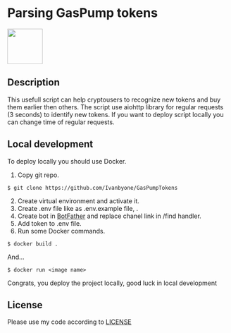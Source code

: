 # Parsing GasPump tokens

<img src="https://docs.aiogram.dev/en/dev-3.x/_static/logo.png" width="80" height="80">

## Description
This usefull script can help cryptousers to recognize new tokens and buy them earlier then others.
The script use aiohttp library for regular requests (3 seconds) to identify new tokens. If you want to deploy script locally you can change time of regular requests.

## Local development
To deploy locally you should use Docker.
1. Copy git repo.
```
$ git clone https://github.com/Ivanbyone/GasPumpTokens
```
2. Create virtual environment and activate it.
3. Create .env file like as .env.example file, .
4. Create bot in [BotFather](https://web.telegram.org/a/#93372553) and replace chanel link in /find handler.
5. Add token to .env file.
6. Run some Docker commands.
```
$ docker build .
```
And...
```
$ docker run <image name>
```
Congrats, you deploy the project locally, good luck in local development

## License
Please use my code according to [LICENSE](LICENSE)
